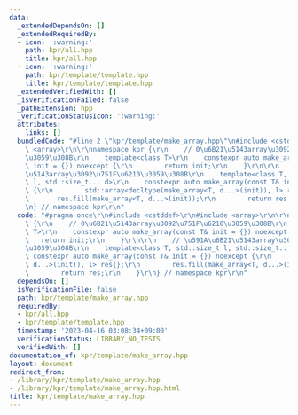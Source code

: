 ```yaml
---
data:
  _extendedDependsOn: []
  _extendedRequiredBy:
  - icon: ':warning:'
    path: kpr/all.hpp
    title: kpr/all.hpp
  - icon: ':warning:'
    path: kpr/template/template.hpp
    title: kpr/template/template.hpp
  _extendedVerifiedWith: []
  _isVerificationFailed: false
  _pathExtension: hpp
  _verificationStatusIcon: ':warning:'
  attributes:
    links: []
  bundledCode: "#line 2 \"kpr/template/make_array.hpp\"\n#include <cstddef>\r\n#include\
    \ <array>\r\n\r\nnamespace kpr {\r\n    // 0\u6B21\u5143array\u3092\u751F\u6210\
    \u3059\u308B\r\n    template<class T>\r\n    constexpr auto make_array(const T&\
    \ init = {}) noexcept {\r\n        return init;\r\n    }\r\n\r\n    // \u591A\u6B21\
    \u5143array\u3092\u751F\u6210\u3059\u308B\r\n    template<class T, std::size_t\
    \ l, std::size_t... d>\r\n    constexpr auto make_array(const T& init = {}) noexcept\
    \ {\r\n        std::array<decltype(make_array<T, d...>(init)), l> res{};\r\n \
    \       res.fill(make_array<T, d...>(init));\r\n        return res;\r\n    }\r\
    \n} // namespace kpr\r\n"
  code: "#pragma once\r\n#include <cstddef>\r\n#include <array>\r\n\r\nnamespace kpr\
    \ {\r\n    // 0\u6B21\u5143array\u3092\u751F\u6210\u3059\u308B\r\n    template<class\
    \ T>\r\n    constexpr auto make_array(const T& init = {}) noexcept {\r\n     \
    \   return init;\r\n    }\r\n\r\n    // \u591A\u6B21\u5143array\u3092\u751F\u6210\
    \u3059\u308B\r\n    template<class T, std::size_t l, std::size_t... d>\r\n   \
    \ constexpr auto make_array(const T& init = {}) noexcept {\r\n        std::array<decltype(make_array<T,\
    \ d...>(init)), l> res{};\r\n        res.fill(make_array<T, d...>(init));\r\n\
    \        return res;\r\n    }\r\n} // namespace kpr\r\n"
  dependsOn: []
  isVerificationFile: false
  path: kpr/template/make_array.hpp
  requiredBy:
  - kpr/all.hpp
  - kpr/template/template.hpp
  timestamp: '2023-04-16 03:08:34+09:00'
  verificationStatus: LIBRARY_NO_TESTS
  verifiedWith: []
documentation_of: kpr/template/make_array.hpp
layout: document
redirect_from:
- /library/kpr/template/make_array.hpp
- /library/kpr/template/make_array.hpp.html
title: kpr/template/make_array.hpp
---
```

